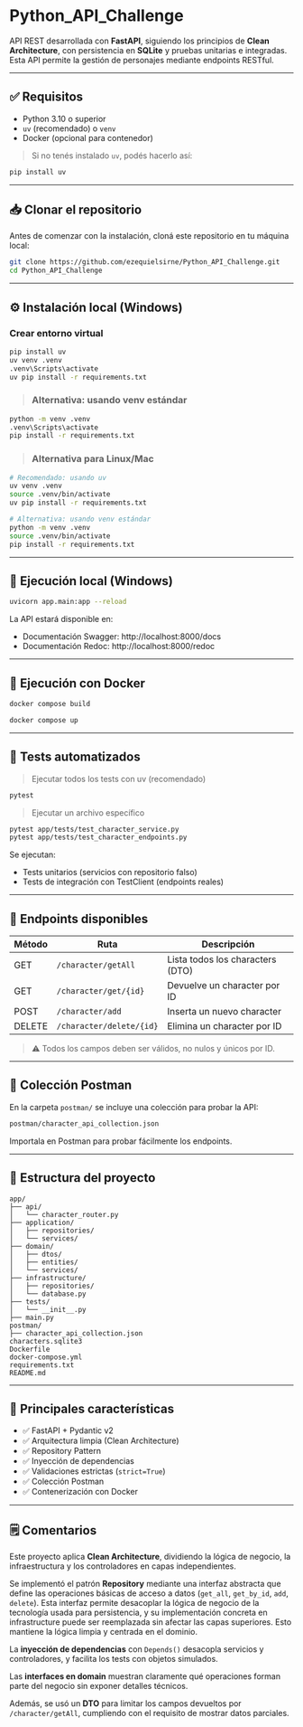 # Python_API_Challenge

API REST desarrollada con **FastAPI**, siguiendo los principios de **Clean Architecture**, con persistencia en **SQLite** y pruebas unitarias e integradas. Esta API permite la gestión de personajes mediante endpoints RESTful.

---

## ✅ Requisitos

- Python 3.10 o superior
- `uv` (recomendado) o `venv`
- Docker (opcional para contenedor)

> Si no tenés instalado `uv`, podés hacerlo así:
>
```bash
pip install uv
```

---

## 📥 Clonar el repositorio

Antes de comenzar con la instalación, cloná este repositorio en tu máquina local:
```bash
git clone https://github.com/ezequielsirne/Python_API_Challenge.git
cd Python_API_Challenge
```

---

## ⚙️ Instalación local (Windows)

### Crear entorno virtual

```bash
pip install uv
uv venv .venv
.venv\Scripts\activate
uv pip install -r requirements.txt
```

> ### Alternativa: usando venv estándar
```bash
python -m venv .venv
.venv\Scripts\activate
pip install -r requirements.txt
```

> ### Alternativa para Linux/Mac

```bash
# Recomendado: usando uv
uv venv .venv
source .venv/bin/activate
uv pip install -r requirements.txt

# Alternativa: usando venv estándar
python -m venv .venv
source .venv/bin/activate
pip install -r requirements.txt

```

---

## 🚀 Ejecución local (Windows)

```bash
uvicorn app.main:app --reload
```

La API estará disponible en:

- Documentación Swagger: http://localhost:8000/docs
- Documentación Redoc: http://localhost:8000/redoc

---

## 🐳 Ejecución con Docker

```bash
docker compose build

docker compose up
```

---

## 🧪 Tests automatizados

> Ejecutar todos los tests con uv (recomendado)
```bash
pytest
```

> Ejecutar un archivo específico
```bash
pytest app/tests/test_character_service.py
pytest app/tests/test_character_endpoints.py
```

Se ejecutan:
- Tests unitarios (servicios con repositorio falso)
- Tests de integración con TestClient (endpoints reales)

---

## 🧱 Endpoints disponibles

| Método | Ruta                         | Descripción                          |
|--------|------------------------------|--------------------------------------|
| GET    | `/character/getAll`         | Lista todos los characters (DTO)     |
| GET    | `/character/get/{id}`       | Devuelve un character por ID         |
| POST   | `/character/add`            | Inserta un nuevo character           |
| DELETE | `/character/delete/{id}`    | Elimina un character por ID          |

> ⚠️ Todos los campos deben ser válidos, no nulos y únicos por ID.

---

## 📨 Colección Postman

En la carpeta `postman/` se incluye una colección para probar la API:

```bash
postman/character_api_collection.json
```

Importala en Postman para probar fácilmente los endpoints.

---

## 📁 Estructura del proyecto

```text
app/
├── api/
│   └── character_router.py
├── application/
│   ├── repositories/
│   └── services/
├── domain/
│   ├── dtos/
│   ├── entities/
│   └── services/
├── infrastructure/
│   ├── repositories/
│   └── database.py
├── tests/
│   └── __init__.py
├── main.py
postman/
├── character_api_collection.json
characters.sqlite3
Dockerfile
docker-compose.yml
requirements.txt
README.md
```

---

## 📌 Principales características

- ✅ FastAPI + Pydantic v2
- ✅ Arquitectura limpia (Clean Architecture)
- ✅ Repository Pattern
- ✅ Inyección de dependencias
- ✅ Validaciones estrictas (`strict=True`)
- ✅ Colección Postman
- ✅ Contenerización con Docker

---

## 🗒️ Comentarios

Este proyecto aplica **Clean Architecture**, dividiendo la lógica de negocio, la infraestructura y los controladores en capas independientes.

Se implementó el patrón **Repository** mediante una interfaz abstracta que define las operaciones básicas de acceso a datos (`get_all`, `get_by_id`, `add`, `delete`). Esta interfaz permite desacoplar la lógica de negocio de la tecnología usada para persistencia, y su implementación concreta en infrastructure puede ser reemplazada sin afectar las capas superiores. Esto mantiene la lógica limpia y centrada en el dominio.

La **inyección de dependencias** con `Depends()` desacopla servicios y controladores, y facilita los tests con objetos simulados.

Las **interfaces en domain** muestran claramente qué operaciones forman parte del negocio sin exponer detalles técnicos.

Además, se usó un **DTO** para limitar los campos devueltos por `/character/getAll`, cumpliendo con el requisito de mostrar datos parciales.


